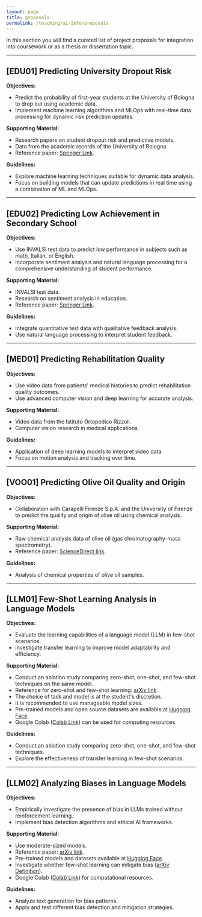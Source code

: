 ```yaml
---
layout: page
title: proposals
permalink: /teaching/ai-info/proposals
---
```


In this section you will find a curated list of project proposals for integration into coursework or as a thesis or dissertation topic.

---

## [EDU01] Predicting University Dropout Risk

**Objectives:**

- Predict the probability of first-year students at the University of Bologna to drop out using academic data.
- Implement machine learning algorithms and MLOps with real-time data processing for dynamic risk prediction updates.

**Supporting Material:**

- Research papers on student dropout risk and predictive models.
- Data from the academic records of the University of Bologna.
- Reference paper: [Springer Link](https://link.springer.com/chapter/10.1007/978-3-030-52237-7_11).

**Guidelines:**

- Explore machine learning techniques suitable for dynamic data analysis.
- Focus on building models that can update predictions in real time using a combination of ML and MLOps.

---

## [EDU02] Predicting Low Achievement in Secondary School

**Objectives:**

- Use INVALSI test data to predict low performance in subjects such as math, Italian, or English.
- Incorporate sentiment analysis and natural language processing for a comprehensive understanding of student performance.

**Supporting Material:**

- INVALSI test data.
- Research on sentiment analysis in education.
- Reference paper: [Springer Link](https://link.springer.com/chapter/10.1007/978-3-031-11644-5_76).

**Guidelines:**

- Integrate quantitative test data with qualitative feedback analysis.
- Use natural language processing to interpret student feedback.

---

## [MED01] Predicting Rehabilitation Quality

**Objectives:**

- Use video data from patients' medical histories to predict rehabilitation quality outcomes.
- Use advanced computer vision and deep learning for accurate analysis.

**Supporting Material:**

- Video data from the Istituto Ortopedico Rizzoli.
- Computer vision research in medical applications.

**Guidelines:**

- Application of deep learning models to interpret video data.
- Focus on motion analysis and tracking over time.

---

## [VOO01] Predicting Olive Oil Quality and Origin

**Objectives:**

- Collaboration with Carapelli Firenze S.p.A. and the University of Firenze to predict the quality and origin of olive oil using chemical analysis.

**Supporting Material:**

- Raw chemical analysis data of olive oil (gas chromatography-mass spectrometry).
- Reference paper: [ScienceDirect link](https://www.sciencedirect.com/science/article/pii/S0956713520300724).

**Guidelines:**

- Analysis of chemical properties of olive oil samples.

---

## [LLM01] Few-Shot Learning Analysis in Language Models

**Objectives:**

- Evaluate the learning capabilities of a language model (LLM) in few-shot scenarios.
- Investigate transfer learning to improve model adaptability and efficiency.

**Supporting Material:**

- Conduct an ablation study comparing zero-shot, one-shot, and few-shot techniques on the same model.
- Reference for zero-shot and few-shot learning: [arXiv link](https://arxiv.org/abs/2005.14165).
- The choice of task and model is at the student's discretion.
- It is recommended to use manageable model sizes.
- Pre-trained models and open source datasets are available at [Hugging Face](https://huggingface.co/).
- Google Colab ([Colab Link](https://colab.research.google.com/)) can be used for computing resources.

**Guidelines:**

- Conduct an ablation study comparing zero-shot, one-shot, and few-shot techniques.
- Explore the effectiveness of transfer learning in few-shot scenarios.

---

## [LLM02] Analyzing Biases in Language Models

**Objectives:**

- Empirically investigate the presence of bias in LLMs trained without reinforcement learning.
- Implement bias detection algorithms and ethical AI frameworks.

**Supporting Material:**

- Use moderate-sized models.
- Reference paper: [arXiv link](https://arxiv.org/abs/2004.09456).
- Pre-trained models and datasets available at [Hugging Face](https://huggingface.co/).
- Investigate whether few-shot learning can mitigate bias ([arXiv Definition](https://arxiv.org/abs/2005.14165)).
- Google Colab ([Colab Link](https://colab.research.google.com/)) for computational resources.

**Guidelines:**

- Analyze text generation for bias patterns.
- Apply and test different bias detection and mitigation strategies.
